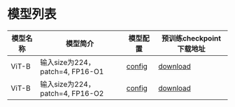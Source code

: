 # 模型列表

|模型名称|模型简介|模型配置|预训练checkpoint下载地址|
| --- | --- | --- | --- |
| ViT-B |输入size为224，patch=4, FP16-O1|[config](https://github.com/PaddlePaddle/PLSC/blob/master/task/classification/swin/configs/swin_base_patch4_window7_224_in1k_1n8c_dp_fp16o1.yaml) |[download](https://plsc.bj.bcebos.com/models/swin/v2.5/swin_base_patch4_window7_224_fp16o1.pdparams) |  
| ViT-B |输入size为224，patch=4, FP16-O2|[config](https://github.com/PaddlePaddle/PLSC/blob/master/task/classification/swin/configs/swin_base_patch4_window7_224_in1k_1n8c_dp_fp16o2.yaml)| [download](https://plsc.bj.bcebos.com/models/swin/v2.5/swin_base_patch4_window7_224_fp16o2.pdparams) |
